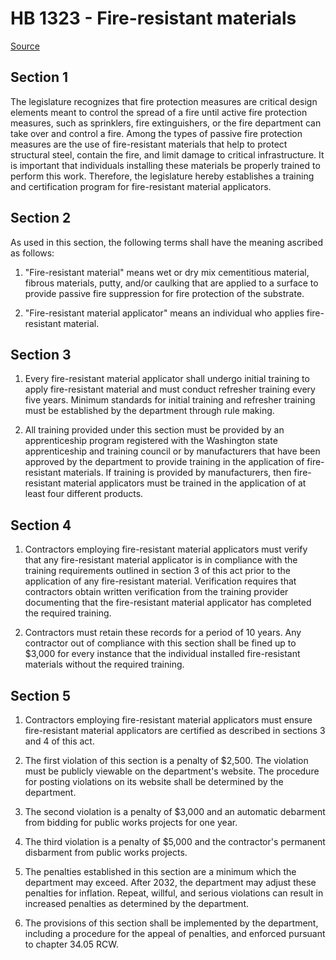 # HB 1323 - Fire-resistant materials

[Source](http://lawfilesext.leg.wa.gov/biennium/2023-24/Pdf/Bills/House%20Bills/1323.pdf)

## Section 1
The legislature recognizes that fire protection measures are critical design elements meant to control the spread of a fire until active fire protection measures, such as sprinklers, fire extinguishers, or the fire department can take over and control a fire. Among the types of passive fire protection measures are the use of fire-resistant materials that help to protect structural steel, contain the fire, and limit damage to critical infrastructure. It is important that individuals installing these materials be properly trained to perform this work. Therefore, the legislature hereby establishes a training and certification program for fire-resistant material applicators.

## Section 2
As used in this section, the following terms shall have the meaning ascribed as follows:

1. "Fire-resistant material" means wet or dry mix cementitious material, fibrous materials, putty, and/or caulking that are applied to a surface to provide passive fire suppression for fire protection of the substrate.

2. "Fire-resistant material applicator" means an individual who applies fire-resistant material.

## Section 3
1. Every fire-resistant material applicator shall undergo initial training to apply fire-resistant material and must conduct refresher training every five years. Minimum standards for initial training and refresher training must be established by the department through rule making.

2. All training provided under this section must be provided by an apprenticeship program registered with the Washington state apprenticeship and training council or by manufacturers that have been approved by the department to provide training in the application of fire-resistant materials. If training is provided by manufacturers, then fire-resistant material applicators must be trained in the application of at least four different products.

## Section 4
1. Contractors employing fire-resistant material applicators must verify that any fire-resistant material applicator is in compliance with the training requirements outlined in section 3 of this act prior to the application of any fire-resistant material. Verification requires that contractors obtain written verification from the training provider documenting that the fire-resistant material applicator has completed the required training.

2. Contractors must retain these records for a period of 10 years. Any contractor out of compliance with this section shall be fined up to $3,000 for every instance that the individual installed fire-resistant materials without the required training.

## Section 5
1. Contractors employing fire-resistant material applicators must ensure fire-resistant material applicators are certified as described in sections 3 and 4 of this act.

2. The first violation of this section is a penalty of $2,500. The violation must be publicly viewable on the department's website. The procedure for posting violations on its website shall be determined by the department.

3. The second violation is a penalty of $3,000 and an automatic debarment from bidding for public works projects for one year.

4. The third violation is a penalty of $5,000 and the contractor's permanent disbarment from public works projects.

5. The penalties established in this section are a minimum which the department may exceed. After 2032, the department may adjust these penalties for inflation. Repeat, willful, and serious violations can result in increased penalties as determined by the department.

6. The provisions of this section shall be implemented by the department, including a procedure for the appeal of penalties, and enforced pursuant to chapter 34.05 RCW.
